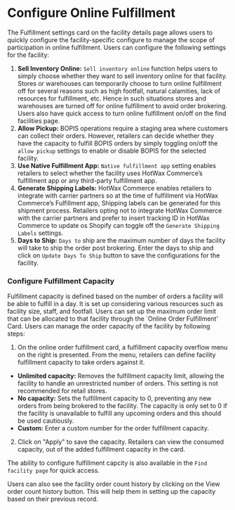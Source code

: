 # Configure Online Fulfillment

The Fulfillment settings card on the facility details page allows users to quickly configure the facility-specific configure to manage the scope of participation in online fulfillment. Users can configure the following settings for the facility:

1. **Sell Inventory Online:** `Sell inventory online` function helps users to simply choose whether they want to sell inventory online for that facility. Stores or warehouses can temporarily choose to turn online fulfillment off for several reasons such as high footfall, natural calamities, lack of resources for fulfillment, etc. Hence in such situations stores and warehouses are turned off for online fulfillment to avoid order brokering. Users also have quick access to turn online fulfillment on/off on the find facilities page.
2. **Allow Pickup:** BOPIS operations require a staging area where customers can collect their orders. However, retailers can decide whether they have the capacity to fulfill BOPIS orders by simply toggling on/off the `allow pickup` settings to enable or disable BOPIS for the selected facility.
3. **Use Native Fulfillment App:** `Native fulfillment app` setting enables retailers to select whether the facility uses HotWax Commerce’s fulfillment app or any third-party fulfillment app.
4. **Generate Shipping Labels:** HotWax Commerce enables retailers to integrate with carrier partners so at the time of fulfillment via HotWax Commerce’s Fulfillment app, Shipping labels can be generated for this shipment process. Retailers opting not to integrate HotWax Commerce with the carrier partners and prefer to insert tracking ID in HotWax Commerce to update os Shopify can toggle off the `Generate Shipping Labels` settings.
5. **Days to Ship:** `Days to` ship are the maximum number of days the facility will take to ship the order post brokering. Enter the days to ship and click on `Update Days To Ship` button to save the configurations for the facility.

### Configure Fulfillment Capacity

Fulfillment capacity is defined based on the number of orders a facility will be able to fulfill in a day. It is set up considering various resources such as facility size, staff, and footfall. Users can set up the maximum order limit that can be allocated to that facility through the \`Online Order Fulfillment' Card. Users can manage the order capacity of the facility by following steps:

1. On the online order fulfillment card, a fulfillment capacity overflow menu on the right is presented. From the menu, retailers can define facility fulfillment capacity to take orders against it.

* **Unlimited capacity:** Removes the fulfillment capacity limit, allowing the facility to handle an unrestricted number of orders. This setting is not recommended for retail stores.
* **No capacity:** Sets the fulfillment capacity to 0, preventing any new orders from being brokered to the facility. The capacity is only set to 0 if the facility is unavailable to fulfill any upcoming orders and this should be used cautiously.
* **Custom:** Enter a custom number for the order fulfillment capacity.

2. Click on "Apply" to save the capacity. Retailers can view the consumed capacity, out of the added fulfillment capacity in the card.

The ability to configure fulfillment capcity is also available in the `Find facility page` for quick access.

Users can also see the facility order count history by clicking on the View order count history button. This will help them in setting up the capacity based on their previous record.
